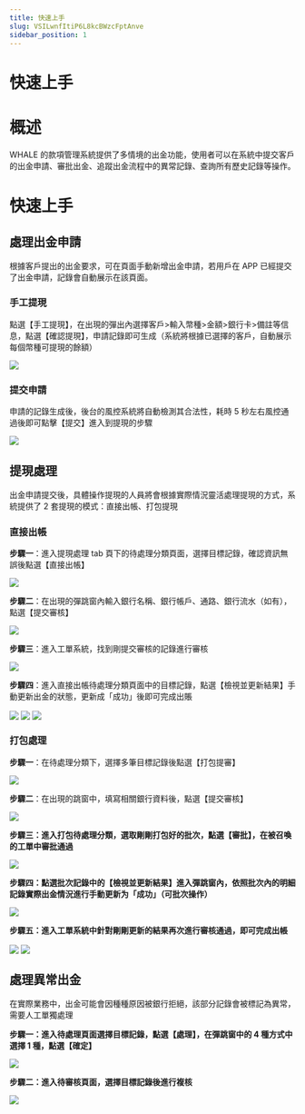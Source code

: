 ```yaml
---
title: 快速上手
slug: VSILwnfItiP6L8kcBWzcFptAnve
sidebar_position: 1
---
```



# 快速上手

# 概述

WHALE 的款項管理系統提供了多情境的出金功能，使用者可以在系統中提交客戶的出金申請、審批出金、追蹤出金流程中的異常記錄、查詢所有歷史記錄等操作。

# 快速上手

## 處理出金申請

根據客戶提出的出金要求，可在頁面手動新增出金申請，若用戶在 APP 已經提交了出金申請，記錄會自動展示在該頁面。

### 手工提現

點選【手工提現】，在出現的彈出內選擇客戶&gt;輸入幣種&gt;金額&gt;銀行卡&gt;備註等信息，點選【確認提現】，申請記錄即可生成（系統將根據已選擇的客戶，自動展示每個幣種可提現的餘額）

<img src="/assets/Aq1JboRjroTAM4x0h3GcVnpBnNg.png" src-width="3340" src-height="1764" align="center"/>

### 提交申請

申請的記錄生成後，後台的風控系統將自動檢測其合法性，耗時 5 秒左右風控通過後即可點擊【提交】進入到提現的步驟

<img src="/assets/LUcTbyfK5oXAvsxaRN6csMYqnad.png" src-width="3322" src-height="1692" align="center"/>

## 提現處理

出金申請提交後，具體操作提現的人員將會根據實際情況靈活處理提現的方式，系統提供了 2 套提現的模式：直接出帳、打包提現

### 直接出帳

**步驟一**：進入提現處理 tab 頁下的待處理分類頁面，選擇目標記錄，確認資訊無誤後點選【直接出帳】

<img src="/assets/P3bibjGXxo2tRYxB6U1cAJc4nrc.png" src-width="3310" src-height="1716" align="center"/>

**步驟二**：在出現的彈跳窗內輸入銀行名稱、銀行帳戶、通路、銀行流水（如有），點選【提交審核】

<img src="/assets/ROgZbn9cMosrZNx2KbrcKnRunDb.png" src-width="3326" src-height="1776" align="center"/>

**步驟三**：進入工單系統，找到剛提交審核的記錄進行審核

<img src="/assets/MXI1b4TcUoVXkhxUeW0ceaxtndb.png" src-width="3824" src-height="1848" align="center"/>

**步驟四**：進入直接出帳待處理分類頁面中的目標記錄，點選【檢視並更新結果】手動更新出金的狀態，更新成「成功」後即可完成出賬

<img src="/assets/IpTsbedS3ot6bsxwXYtcjX7WnUh.png" src-width="3320" src-height="1020" align="center"/>

<img src="/assets/Oh6Kb49PooUNt9x80BBc5u9nnph.png" src-width="3316" src-height="1728" align="center"/>

<img src="/assets/UTKIbXpBYoBYHKxd3dhcczGEn7f.png" src-width="3324" src-height="592" align="center"/>

### 打包處理

**步驟一**：在待處理分類下，選擇多筆目標記錄後點選【打包提審】

<img src="/assets/SsCybNzIvoso8hxGqnAcEUSjnCe.png" src-width="3298" src-height="1470" align="center"/>

**步驟二**：在出現的跳窗中，填寫相關銀行資料後，點選【提交審核】

<img src="/assets/JOYtbKzqGo14jKxpSyXcrYcyn8e.png" src-width="3318" src-height="1760" align="center"/>

**步驟三：進入打包待處理分類，選取剛剛打包好的批次，點選【審批】，在被召喚的工單中審批通過**

<img src="/assets/B2w3bM3T8o5866xyHAPc56xsnGe.png" src-width="3304" src-height="1024" align="center"/>

**步驟四：點選批次記錄中的【檢視並更新結果】進入彈跳窗內，依照批次內的明細記錄實際出金情況進行手動更新为「成功」（可批次操作）**

<img src="/assets/TCNlbkuaioHyRix5pqVcMXYTnlh.png" src-width="3318" src-height="1764" align="center"/>

**步驟五：進入工單系統中針對剛剛更新的結果再次進行審核通過，即可完成出帳**

<img src="/assets/X8QJbJMBqohOYaxzDfdcPSZJnvb.png" src-width="3808" src-height="1868" align="center"/>

<img src="/assets/FiujbaVsXoIwGkxkIqpchWqZnUg.png" src-width="3306" src-height="1686" align="center"/>

## 處理異常出金

在實際業務中，出金可能會因種種原因被銀行拒絕，該部分記錄會被標記為異常，需要人工單獨處理

**步驟一：進入待處理頁面選擇目標記錄，點選【處理】，在彈跳窗中的 4 種方式中選擇 1 種，點選【確定】**

<img src="/assets/XlR7b1WZYoMiR3xZdvjcutWrnTf.png" src-width="3322" src-height="1696" align="center"/>

**步驟二：進入待審核頁面，選擇目標記錄後進行複核**

<img src="/assets/IckcbV6CYomj0ZxQLJJc7p7sntf.png" src-width="3288" src-height="1218" align="center"/>

